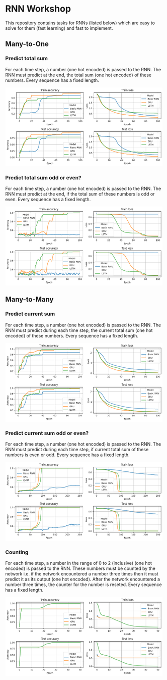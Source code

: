# RNN Workshop

This repository contains tasks for RNNs (listed below) which are easy to solve for them (fast learning) and fast to implement.


## Many-to-One

### Predict total sum

For each time step, a number (one hot encoded) is passed to the RNN. 
The RNN must predict at the end, the total sum (one hot encoded) of these numbers.
Every sequence has a fixed length.

<img src="./TotalSumPrediction/Plots/AccuracyLoss.png" width="500" height="250">

### Predict total sum odd or even?

For each time step, a number (one hot encoded) is passed to the RNN. 
The RNN must predict at the end, if the total sum of these numbers is odd or even.
Every sequence has a fixed length.

<img src="./TotalSumEvenOddPrediction/Plots/AccuracyLoss.png" width="500" height="250">


## Many-to-Many 

### Predict current sum

For each time step, a number (one hot encoded) is passed to the RNN. 
The RNN must predict during each time step, the current total sum (one hot encoded) of these numbers.
Every sequence has a fixed length.

<img src="./CurrentSumPrediction/Plots/AccuracyLoss.png" width="500" height="250">

### Predict current sum odd or even?

For each time step, a number (one hot encoded) is passed to the RNN. 
The RNN must predict during each time step, if current total sum of these numbers is even or odd.
Every sequence has a fixed length.

<img src="./CurrentSumEvenOddPrediction/Plots/AccuracyLoss.png" width="500" height="250">

### Counting

For each time step, a number in the range of 0 to 2 (inclusive) (one hot encoded) is passed to the RNN. 
These numbers must be counted by the network i.e. if the network encountered a number three times then it must predict it as its output (one hot encoded).
After the network encountered a number three times, the counter for the number is reseted.
Every sequence has a fixed length.

<img src="./Counting/Plots/AccuracyLoss.png" width="500" height="250">

